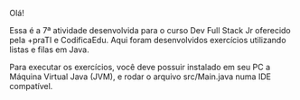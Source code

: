 Olá!

Essa é a 7ª atividade desenvolvida para o curso Dev Full Stack Jr oferecido pela +praTI e CodificaEdu.
Aqui foram desenvolvidos exercícios utilizando listas e filas em Java.

Para executar os exercícios, você deve possuir instalado em seu PC a Máquina Virtual Java (JVM), e rodar o arquivo src/Main.java numa IDE compatível.



